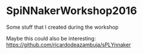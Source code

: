 # SpiNNakerWorkshop2016
Some stuff that I created during the workshop  

Maybe this could also be interesting:  
https://github.com/ricardodeazambuja/sPLYnnaker
